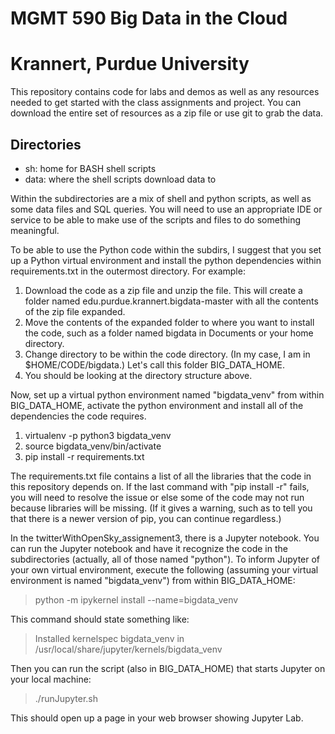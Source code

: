 # MGMT 590 Big Data in the Cloud
# Krannert, Purdue University

This repository contains code for labs and demos as well as any resources needed to get started with the class assignments and project.
You can download the entire set of resources as a zip file or use git to grab the data. 

## Directories
* sh: home for BASH shell scripts 
* data: where the shell scripts download data to

Within the subdirectories are a mix of shell and python scripts, as well as some data files and SQL queries.
You will need to use an appropriate IDE or service to be able to make use of the scripts and files to do something meaningful.

To be able to use the Python code within the subdirs, I suggest that you set up a Python virtual environment and install the python dependencies within requirements.txt in the outermost directory. For example:
1. Download the code as a zip file and unzip the file. This will create a folder named edu.purdue.krannert.bigdata-master with all the contents of the zip file expanded.
1. Move the contents of the expanded folder to where you want to install the code, such as a folder named bigdata in Documents or your home directory.
1. Change directory to be within the code directory. (In my case, I am in $HOME/CODE/bigdata.) Let's call this folder BIG_DATA_HOME.
1. You should be looking at the directory structure above.

Now, set up a virtual python environment named "bigdata_venv" from within BIG_DATA_HOME, activate the python environment and install all of the dependencies the code requires.
1. virtualenv -p python3 bigdata_venv
1. source bigdata_venv/bin/activate
1. pip install -r requirements.txt

The requirements.txt file contains a list of all the libraries that the code in this repository depends on. If the last command with "pip install -r" fails, you will need to resolve the issue or else some of the code may not run because libraries will be missing. (If it gives a warning, such as to tell you that there is a newer version of pip, you can continue regardless.)

In the twitterWithOpenSky_assignement3, there is a Jupyter notebook. You can run the Jupyter notebook and have it recognize the code in the subdirectories (actually, all of those named "python").
To inform Jupyter of your own virtual environment, execute the following (assuming your virtual environment is named "bigdata_venv") from within BIG_DATA_HOME:
> python -m ipykernel install --name=bigdata_venv

This command should state something like:
> Installed kernelspec bigdata_venv in /usr/local/share/jupyter/kernels/bigdata_venv

Then you can run the script (also in BIG_DATA_HOME) that starts Jupyter on your local machine:
> ./runJupyter.sh

This should open up a page in your web browser showing Jupyter Lab.
